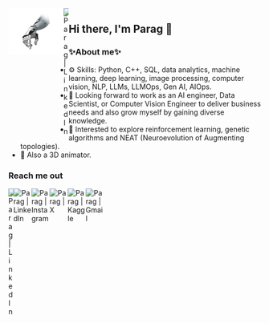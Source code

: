 
<a href="www.github.com">
  <img align="left" src="https://github.com/paraglondhe098/paraglondhe098/blob/main/pngwing.com%20(12).png" alt="Parag | LinkedIn" width="110px"/>
  </a> 
  <a href="none">
  <img align="left" src="https://upload.wikimedia.org/wikipedia/commons/5/59/Empty.png" alt="Parag | LinkedIn" width="10px"/>
  </a>

## Hi there, I'm Parag 👋                                                                                                                            

### ✨About me✨
* ⚙️ Skills: Python, C++, SQL, data analytics, machine learning, deep learning, image processing, computer vision, NLP, LLMs, LLMOps, Gen AI, AIOps. 
* 🤖 Looking forward to work as an AI engineer, Data Scientist, or Computer Vision Engineer to deliver business needs and also grow myself by gaining diverse knowledge.
* 🧬 Interested to explore reinforcement learning, genetic algorithms and NEAT (Neuroevolution of Augmenting topologies).
* 🪸 Also a 3D animator.

<!--
### Programming Languages
<a href="none">
  <img align="left" src="https://upload.wikimedia.org/wikipedia/commons/5/59/Empty.png" alt="Parag | LinkedIn" width="10px"/>
  <img align="left" src="https://upload.wikimedia.org/wikipedia/commons/c/c3/Python-logo-notext.svg" alt="Parag | LinkedIn" width="36px"/>
  <img align="left" src="https://upload.wikimedia.org/wikipedia/commons/1/18/ISO_C%2B%2B_Logo.svg" alt="Parag | LinkedIn" width="36px"/>
  <img align="left" src="https://upload.wikimedia.org/wikipedia/commons/9/99/Unofficial_JavaScript_logo_2.svg" alt="Parag | LinkedIn" width="36px"/>
  <img align="left" src="https://upload.wikimedia.org/wikipedia/commons/0/0d/C_Sharp_wordmark.svg" alt="Parag | LinkedIn" width="36px"/>
</a>
..
-->

### Reach me out

<a href="www.github.com">
  <img align="left" src="https://upload.wikimedia.org/wikipedia/commons/5/59/Empty.png" alt="Parag | LinkedIn" width="10px"/>
  </a>
<a href="https://www.linkedin.com/in/parag4141/">
  <img align="left" src="https://upload.wikimedia.org/wikipedia/commons/thumb/8/81/LinkedIn_icon.svg/72px-LinkedIn_icon.svg.png" alt="Parag | LinkedIn" width="36px"/>
  </a>
<a href="https://www.instagram.com/_raag3d">
  <img align="left" src="https://upload.wikimedia.org/wikipedia/commons/9/95/Instagram_logo_2022.svg" alt="Parag | Instagram" width="36px"/>
  </a>
<a href="https://twitter.com/ParagLondhe6">
  <img align="left" src="https://upload.wikimedia.org/wikipedia/commons/6/6f/Logo_of_Twitter.svg" alt="Parag | X" width="36px"/>
  </a>
<a href="https://www.kaggle.com/paraglondhe">
  <img align="left" src="https://upload.wikimedia.org/wikipedia/commons/4/46/Cib-kaggle_%28CoreUI_Icons_v1.0.0%29.svg" alt="Parag | Kaggle" width="36px"/>
  </a>
<a href="londhepb47@gmail.com">
  <img align="left" src="https://upload.wikimedia.org/wikipedia/commons/7/7e/Gmail_icon_%282020%29.svg" alt="Parag | Gmail" width="36px"/>
  </a>
<!--
**paraglondhe098/paraglondhe098** is a ✨ _special_ ✨ repository because its `README.md` (this file) appears on your GitHub profile.

Here are some ideas to get you started:
### 🤝Reach me out
  <a href="https://www.linkedin.com/in/parag4141/">
  <img align="left" src="images/icons8-linkedin (1).svg" alt="Parag | LinkedIn" width="21px"/>
  </a>
- 🔭 I’m currently working on ...
- 🌱 I’m currently learning ...
- 👯 I’m looking to collaborate on ...
- 🤔 I’m looking for help with ...
- 💬 Ask me about ...
- 📫 How to reach me: ...
- 😄 Pronouns: ...
- ⚡ Fun fact: ...
-->

